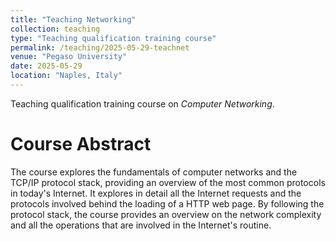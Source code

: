 ```yaml
---
title: "Teaching Networking"
collection: teaching
type: "Teaching qualification training course"
permalink: /teaching/2025-05-29-teachnet
venue: "Pegaso University"
date: 2025-05-29
location: "Naples, Italy"
---
```


Teaching qualification training course on *Computer Networking*.  

Course Abstract
===============
The course explores the fundamentals of computer networks and the TCP/IP protocol stack, providing an overview of the most common protocols in today's Internet. It explores in detail all the Internet requests and the protocols involved behind the loading of a HTTP web page. By following the protocol stack, the course provides an overview on the network complexity and all the operations that are involved in the Internet's routine.